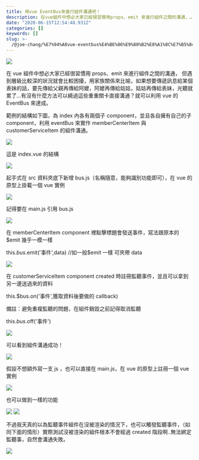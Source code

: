 ```yaml
---
title: 用vue EventBus來進行組件溝通吧！
description: 在vue組件中想必大家已經很習慣用props、emit 來進行組件之間的溝通，…
date: "2020-06-15T12:54:48.931Z"
categories: []
keywords: []
slug: >-
  /@joe-chang/%E7%94%A8vue-eventbus%E4%BE%86%E9%80%B2%E8%A1%8C%E7%B5%84%E4%BB%B6%E6%BA%9D%E9%80%9A%E5%90%A7-47a2694d33ca
---
```


![](/img/1__OUawfdv5VtESR4wMJ0L__0A.jpeg)

在 vue 組件中想必大家已經很習慣用 props、emit 來進行組件之間的溝通， 但遇到層級比較深的狀況就會比較困擾，用家族關係來比喻，如果想要傳遞訊息給某個表妹的話，要先傳給父親再傳給阿嬤，阿嬤再傳給姑姑，姑姑再傳給表妹，光聽就累了…有沒有什麼方法可以繞過這些重重關卡直接溝通？就可以利用 vue 的 EventBus 來達成。

範例的結構如下圖，為 index 內各有兩個子 component，並且各自擁有自己的子 component，利用 eventBus 來實作 memberCenterItem 與 customerServiceItem 的組件溝通。

![](/img/1__3bvAOxBFb34kJSUujqQ2gg.png)

這是 index.vue 的結構

![](/img/1__YdJwiQTfQFfn2MTOyf3__Zg.png)

起手式在 src 資料夾底下新增 bus.js（名稱隨意，能夠識別功能即可），在 vue 的原型上掛載一個 vue 實例

![](/img/1__RyRd4rIMmpawpuIqBHEFjA.png)

記得要在 main.js 引用 bus.js

![](/img/1__jwMKlBgLO8TwcqmACfiOog.png)

在 memberCenterItem component 裡點擊標題會發送事件，寫法跟原本的 $emit 幾乎一模一樣

this.$bus.$emit('事件',data) //如一般$emit 一樣 可夾帶 data

![](/img/1__ftAMk71szeHQAyWxXldXoQ.png)

在 customerServiceItem component created 時註冊監聽事件，並且可以拿到另一邊送過來的資料

this.$bus.on('事件',獲取資料後要做的 callback)

備註：避免重複監聽的問題，在組件銷毀之前記得取消監聽

this.$bus.$off('事件')

![](/img/1__7M50izSGdq4qvyc5wRqsHQ.png)

可以看到組件溝通成功！

![](/img/1__Wuy008W6n4TOAfXticPRoA.png)

假設不想額外寫一支 js ，也可以直接在 main.js，在 vue 的原型上註冊一個 vue 實例

![](/img/1__pQz__WK2eDf4U2i25Cg7wvQ.png)

也可以做到一樣的功能

![](/img/1__TVPC49umZM7FSsOpwloj1A.png)
![](/img/1__gsQBE6JSfcmAi3m4ySmOtg.png)

不過我天真的以為監聽事件組件在沒被渲染的情況下，也可以觸發監聽事件，（如同下面的情形）實際測試沒被渲染的組件根本不會經過 created 階段啊..無法綁定監聽事，自然會溝通失敗。

![](/img/1__wLBObkl3dqo__2TBBygQ18w.png)

